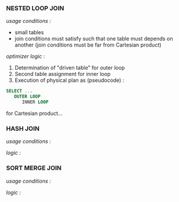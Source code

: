 ### NESTED LOOP JOIN

_usage conditions :_
- small tables
- join conditions must satisfy such that one table must depends on another 
(join conditions must be far from Cartesian product)

_optimizer logic :_
1. Determination of "driven table" for outer loop
2. Second table assignment for inner loop
3. Execution of physical plan as (pseudocode) :
```sql
SELECT ...
   OUTER LOOP
      INNER LOOP
```
for Cartesian product...


### HASH JOIN

_usage conditions :_

_logic :_

### SORT MERGE JOIN

_usage conditions :_

_logic :_

